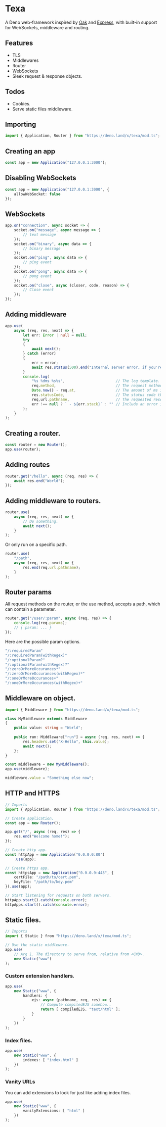 # Texa

A Deno web-framework inspired by [Oak](https://deno.land/x/oak) and [Express](https://npmjs.com/package/express), with built-in support for WebSockets, middleware and routing.

## Features
- TLS
- Middlewares
- Router
- WebSockets
- Sleek request & response objects.

## Todos

- Cookies.
- Serve static files middleware.

## Importing

```ts
import { Application, Router } from "https://deno.land/x/texa/mod.ts";
```

## Creating an app

```ts
const app = new Application("127.0.0.1:3000");
```

## Disabling WebSockets

```ts
const app = new Application("127.0.0.1:3000", {
	allowWebSocket: false
});
```

## WebSockets

```ts
app.on("connection", async socket => {
	socket.on("message", async message => {
		// text message
	});
	socket.on("binary", async data => {
		// binary message
	});
	socket.on("ping", async data => {
		// ping event
	});
	socket.on("pong", async data => {
		// pong event
	});
	socket.on("close", async (closer, code, reason) => {
		// Close event
	});
});
```

## Adding middleware

```ts
app.use(
	async (req, res, next) => {
		let err: Error | null = null;
		try
		{
			await next();
		} catch (error)
		{
			err = error;
			await res.status(500).end("Internal server error, if you're a developer you can check the server logs.");
		}
		console.log(
			"%s %dms %s%s",                       // The log template.
			req.method,                           // The request method.
			Date.now() - req.at,                  // The amount of ms it took from start to finish.
			res.statusCode,                       // The status code that was sent back.
			req,url.pathname,                     // The requested resource.
			err !== null ? ` - ${err.stack}` : "" // Include an error if an error occured.
		);
	}
);
```

## Creating a router.

```ts
const router = new Router();
app.use(router);
```

## Adding routes

```ts
router.get("/hello", async (req, res) => {
	await res.end("World");
});
```

## Adding middleware to routers.

```ts
router.use(
	async (req, res, next) => {
		// Do something.
		await next();
	}
);
```

Or only run on a specific path.

```ts
router.use(
	"/path",
	async (req, res, next) => {
		res.end(req.url.pathname);
	}
);
```

## Router params

All request methods on the router, or the use method, accepts a path, which can contain a parameter.

```ts
router.get("/user/:param", async (req, res) => {
	console.log(req.params);
	// { param: ... }
});
```

Here are the possible param options.
```ts
"/:requiredParam"
"/:requiredParam(withRegex)"
"/:optionalParam?"
"/:optionalParam(withRegex)?"
"/:zeroOrMoreOccurances*"
"/:zeroOrMoreOccurances(withRegex)*"
"/:oneOrMoreOccurances+"
"/:oneOrMoreOccurances(withRegex)+"
```

## Middleware on object.

```ts
import { Middleware } from "https://deno.land/x/texa/mod.ts";

class MyMiddleware extends Middleware
{
	public value: string = "World";
	
	public run: Middleware["run"] = async (req, res, next) => {
		res.headers.set("X-Hello", this.value);
		await next();
	};
}

const middleware = new MyMiddleware();
app.use(middleware);

middleware.value = "Something else now";
```

## HTTP and HTTPS

```ts
// Imports
import { Application, Router } from "https://deno.land/x/texa/mod.ts";

// Create application.
const app = new Router();

app.get("/", async (req, res) => {
	res.end("Welcome home!");
});

// Create http app.
const httpApp = new Application("0.0.0.0:80")
	.use(app);

// Create https app.
const httpsApp = new Application("0.0.0.0:443", {
	certFile: "/path/to/cert.pem",
	keyFile: "/path/to/key.pem"
}).use(app);

// Start listening for requests on both servers.
httpApp.start().catch(console.error);
httpApps.start().catch(console.error);
```

## Static files.

```ts
// Imports
import { Static } from "https://deno.land/x/texa/mod.ts";

// Use the static middleware.
app.use(
	// Arg 1. The directory to serve from, relative from <CWD>.
	new Static("www")
);
```

### Custom extension handlers.

```ts
app.use(
	new Static("www", {
		handlers: {
			ejs: async (pathname, req, res) => {
				// Compute compiledEJS somehow..
				return [ compiledEJS, "text/html" ];
			}
		}
	})
);
```

### Index files.

```ts
app.use(
	new Static("www", {
		indexes: [ "index.html" ]
	})
);
```

### Vanity URLs

You can add extensions to look for just like adding index files.

```ts
app.use(
	new Static("www", {
		vanityExtensions: [ "html" ]
	})
);
```
